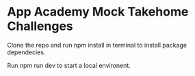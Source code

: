 # App Academy Mock Takehome Challenges

Clone the repo and run npm install in terminal to install package dependecies. 

Run npm run dev to start a local environent. 
